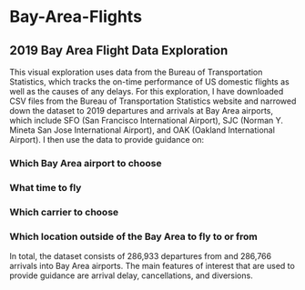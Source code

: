 # Bay-Area-Flights

## 2019 Bay Area Flight Data Exploration
This visual exploration uses data from the Bureau of Transportation Statistics, which tracks the on-time performance of US domestic flights as well as the causes of any delays. For this exploration, I have downloaded CSV files from the Bureau of Transportation Statistics website and narrowed down the dataset to 2019 departures and arrivals at Bay Area airports, which include SFO (San Francisco International Airport), SJC (Norman Y. Mineta San Jose International Airport), and OAK (Oakland International Airport). I then use the data to 
provide guidance on:

### Which Bay Area airport to choose
### What time to fly
### Which carrier to choose
### Which location outside of the Bay Area to fly to or from

In total, the dataset consists of 286,933 departures from and 286,766 arrivals into Bay Area airports. The main features of interest that are used to provide guidance are arrival delay, cancellations, and diversions.
